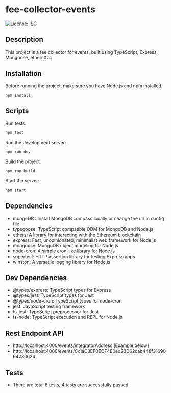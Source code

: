 # fee-collector-events

![License: ISC](https://img.shields.io/badge/License-ISC-blue.svg)

## Description

This project is a fee collector for events, built using TypeScript, Express, Mongoose, ethersXzc

## Installation

Before running the project, make sure you have Node.js and npm installed.

```bash
npm install
````

## Scripts

Run tests:

```bash
npm test
```

Run the development server:

```bash
npm run dev
```

Build the project:

```bash
npm run build
```

Start the server:

```bash
npm start
```

## Dependencies

- mongoDB : Install MongoDB compass locally or change the url in config file
- typegoose: TypeScript compatible ODM for MongoDB and Node.js
- ethers: A library for interacting with the Ethereum blockchain
- express: Fast, unopinionated, minimalist web framework for Node.js
- mongoose: MongoDB object modeling for Node.js
- node-cron: A simple cron-like library for Node.js
- supertest: HTTP assertion library for testing Express apps
- winston: A versatile logging library for Node.js

## Dev Dependencies

- @types/express: TypeScript types for Express
- @types/jest: TypeScript types for Jest
- @types/node-cron: TypeScript types for node-cron
- jest: JavaScript testing framework
- ts-jest: TypeScript preprocessor for Jest
- ts-node: TypeScript execution and REPL for Node.js

## Rest Endpoint API
- http://localhost:4000/events/integratorAddress   [Example below]
- http://localhost:4000/events/0x1aC3EF0ECF4E0ed23D62cab448f3169064230624

## Tests

- There are total 6 tests, 4 tests are successfully passed
